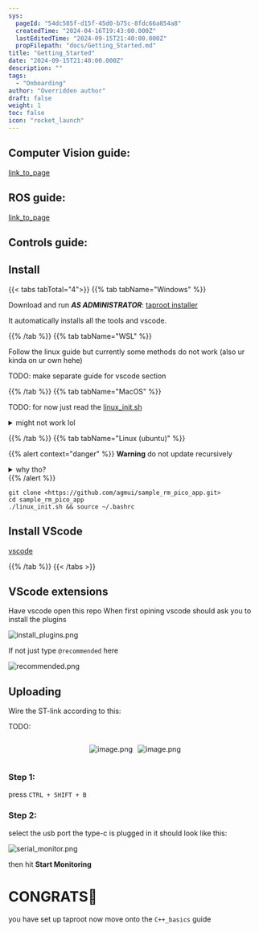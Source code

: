 ```yaml
---
sys:
  pageId: "54dc585f-d15f-45d0-b75c-8fdc66a854a8"
  createdTime: "2024-04-16T19:43:00.000Z"
  lastEditedTime: "2024-09-15T21:40:00.000Z"
  propFilepath: "docs/Getting_Started.md"
title: "Getting_Started"
date: "2024-09-15T21:40:00.000Z"
description: ""
tags:
  - "Onboarding"
author: "Overridden author"
draft: false
weight: 1
toc: false
icon: "rocket_launch"
---
```


## Computer Vision guide:

[link_to_page](86d45bc0-388b-4d26-8848-44f255f73d0e)

## ROS guide:

[link_to_page](3c76c1de-ec8f-46d6-8b0a-294005edc2d5)

## Controls guide:

## Install

{{< tabs tabTotal="4">}}
{{% tab tabName="Windows" %}}

Download and run _**AS ADMINISTRATOR**_: [taproot installer](https://github.com/Thornbots/TeachingFreshies/releases/tag/1.0)

It automatically installs all the tools and vscode.

{{% /tab %}}
{{% tab tabName="WSL" %}}

Follow the linux guide but currently some methods do not work (also ur kinda on ur own hehe)

TODO: make separate guide for vscode section

{{% /tab %}}
{{% tab tabName="MacOS" %}}

TODO: for now just read the [linux_init.sh](https://github.com/agmui/sample_rm_pico_app/blob/main/linux_init.sh)

<details>
<summary>might not work lol</summary>

`brew install libusb pkg-config`

Next install: [vscode](https://code.visualstudio.com/Download)

</details>

{{% /tab %}}
{{% tab tabName="Linux (ubuntu)" %}}

{{% alert context="danger" %}}
**Warning** do not update recursively
<details>
<summary>why tho?</summary>
There are some submodules that may go on for a while (like tinyusb) and I highly
recommend you don't need to get them.
If you want to see what submodules I update just look in `linux_init.sh`
</details>
{{% /alert %}}

```shell
git clone <https://github.com/agmui/sample_rm_pico_app.git>
cd sample_rm_pico_app
./linux_init.sh && source ~/.bashrc
```

## Install VScode

[vscode](https://code.visualstudio.com/Download)

{{% /tab %}}
{{< /tabs >}}

## VScode extensions

Have vscode open this repo
When first opining vscode should ask you to install the plugins

![install_plugins.png](https://prod-files-secure.s3.us-west-2.amazonaws.com/d518164a-d88e-44d1-a4ee-3adb3bd8bce0/89bd30f0-1825-4e77-867b-0a41ce370880/install_plugins.png?X-Amz-Algorithm=AWS4-HMAC-SHA256&X-Amz-Content-Sha256=UNSIGNED-PAYLOAD&X-Amz-Credential=ASIAZI2LB4666RNKQIV3%2F20250329%2Fus-west-2%2Fs3%2Faws4_request&X-Amz-Date=20250329T131426Z&X-Amz-Expires=3600&X-Amz-Security-Token=IQoJb3JpZ2luX2VjEAwaCXVzLXdlc3QtMiJGMEQCIB8DFxJRHZ4A36hTa%2BFYATYzyAkaunNw9EN4rJdXMF0DAiBzQCmounbwOK5%2FXvaPCYhwKfdvo7C01yoBd5jJZQFxjSr%2FAwh1EAAaDDYzNzQyMzE4MzgwNSIMEYCyFTANgK2mgsVOKtwDQoDi78VIfPZ%2BGetEcz0T9SzRgoFanGUqqU9mJGCMvLaZBXlP4y%2F1xh669mn9LF2chLR9BglfzvX%2BLLHzsUsHLaOxg6m78P5%2FEfgEdbW4p%2Ffe%2FGYELqcfps%2F6Y2oOy71H9LnLRwY8VR8B93T4vgdM11qGU8HeBY4C1%2F1lK5Tj2SGr4fP0qATGKNCnfivtK1YEijeZ0mAEt5hvM5gvWVmgbjTCwYzhqd0WanzPhxVBFvxIJkK3k%2BAfB5ruVKDWKJGqRsvvdnUEAWOkHYLSprbF1%2BlD4H%2BcNlsDYurBIqwzzmhxXyssf22Jnezew1K9cFglorIMBzi54sU6ml0d2Ei0QHRHbqBdGf0geIv55OhiJtjgtf3wjMGaH6k7JAA0zy7vAVM3pHNj0cXEsTABc4k5zWlL%2FtEjxchLkKFOY5fCuM4qlEnHQbWmRbPWFGgfxYgPqPhyhBlmXpe3iwFr7lQ4bFgGXnb2a9hwdc6js82Vemu1%2BZUQvTXq2ug7izvmq2nAcK%2BMh4c3RfH%2BscCKlKTUlPT6NZSR9lqBhLWB%2BsyauZEizhYDb2GSsrfiqJw02PDuOWxoZ9DSD2wJIj3gryXftVvPwV1KxJPcw%2BZ4InJpuEnWSA91ps%2BYsBvnJYswiLWfvwY6pgHPXdSJgMaEMc1MrZAbwn9k0xe%2BjpfxUrnpgtNKywkUsZpIsKdbZxe5CZlpGnIiR%2BXNN7M4L9FTwLLgEqkQErQs5aIoock5mKZVkqDeGtAi11olAKndbXFcaD9RMxcr8HDk4jfjN5LuwtKNRI9utyGSwaAT88tdtS8Y26svY3xlzuwUxWyUTDKYG3uXYnNiFQBKc0TKWkkSgInvP0chSg8ZvifgjVZk&X-Amz-Signature=1429efc29e6f17b76622a45ce95be9a0ca4a32950bf8fa513830564bc6c2bc28&X-Amz-SignedHeaders=host&x-id=GetObject)

If not just type `@recommended` here  

![recommended.png](https://prod-files-secure.s3.us-west-2.amazonaws.com/d518164a-d88e-44d1-a4ee-3adb3bd8bce0/61e661e9-5d85-4dfc-be0d-8d2097a5e793/recommended.png?X-Amz-Algorithm=AWS4-HMAC-SHA256&X-Amz-Content-Sha256=UNSIGNED-PAYLOAD&X-Amz-Credential=ASIAZI2LB4666RNKQIV3%2F20250329%2Fus-west-2%2Fs3%2Faws4_request&X-Amz-Date=20250329T131426Z&X-Amz-Expires=3600&X-Amz-Security-Token=IQoJb3JpZ2luX2VjEAwaCXVzLXdlc3QtMiJGMEQCIB8DFxJRHZ4A36hTa%2BFYATYzyAkaunNw9EN4rJdXMF0DAiBzQCmounbwOK5%2FXvaPCYhwKfdvo7C01yoBd5jJZQFxjSr%2FAwh1EAAaDDYzNzQyMzE4MzgwNSIMEYCyFTANgK2mgsVOKtwDQoDi78VIfPZ%2BGetEcz0T9SzRgoFanGUqqU9mJGCMvLaZBXlP4y%2F1xh669mn9LF2chLR9BglfzvX%2BLLHzsUsHLaOxg6m78P5%2FEfgEdbW4p%2Ffe%2FGYELqcfps%2F6Y2oOy71H9LnLRwY8VR8B93T4vgdM11qGU8HeBY4C1%2F1lK5Tj2SGr4fP0qATGKNCnfivtK1YEijeZ0mAEt5hvM5gvWVmgbjTCwYzhqd0WanzPhxVBFvxIJkK3k%2BAfB5ruVKDWKJGqRsvvdnUEAWOkHYLSprbF1%2BlD4H%2BcNlsDYurBIqwzzmhxXyssf22Jnezew1K9cFglorIMBzi54sU6ml0d2Ei0QHRHbqBdGf0geIv55OhiJtjgtf3wjMGaH6k7JAA0zy7vAVM3pHNj0cXEsTABc4k5zWlL%2FtEjxchLkKFOY5fCuM4qlEnHQbWmRbPWFGgfxYgPqPhyhBlmXpe3iwFr7lQ4bFgGXnb2a9hwdc6js82Vemu1%2BZUQvTXq2ug7izvmq2nAcK%2BMh4c3RfH%2BscCKlKTUlPT6NZSR9lqBhLWB%2BsyauZEizhYDb2GSsrfiqJw02PDuOWxoZ9DSD2wJIj3gryXftVvPwV1KxJPcw%2BZ4InJpuEnWSA91ps%2BYsBvnJYswiLWfvwY6pgHPXdSJgMaEMc1MrZAbwn9k0xe%2BjpfxUrnpgtNKywkUsZpIsKdbZxe5CZlpGnIiR%2BXNN7M4L9FTwLLgEqkQErQs5aIoock5mKZVkqDeGtAi11olAKndbXFcaD9RMxcr8HDk4jfjN5LuwtKNRI9utyGSwaAT88tdtS8Y26svY3xlzuwUxWyUTDKYG3uXYnNiFQBKc0TKWkkSgInvP0chSg8ZvifgjVZk&X-Amz-Signature=d332d2f5d6c23aaf4fea32ec63ed926cea0d007d4ddb1e8a241d47186f4cb472&X-Amz-SignedHeaders=host&x-id=GetObject)

## Uploading

Wire the ST-link according to this:

TODO:

<div style="display: flex;flex-direction: row; column-gap:10px; max-width: 630px;justify-content: center;">
<div>

![image.png](https://prod-files-secure.s3.us-west-2.amazonaws.com/d518164a-d88e-44d1-a4ee-3adb3bd8bce0/210ecb78-1116-4d7b-b9b7-2292f66fa2c2/image.png?X-Amz-Algorithm=AWS4-HMAC-SHA256&X-Amz-Content-Sha256=UNSIGNED-PAYLOAD&X-Amz-Credential=ASIAZI2LB466QC3PXYZU%2F20250329%2Fus-west-2%2Fs3%2Faws4_request&X-Amz-Date=20250329T131427Z&X-Amz-Expires=3600&X-Amz-Security-Token=IQoJb3JpZ2luX2VjEAwaCXVzLXdlc3QtMiJHMEUCICxQab6M9NQKuXhwQphdcwsNVPIaQ6Ijh3oRG%2BqldpenAiEAvn2uOiRFRrAvwA2BQEzoQO5ArvcwLJ5sepskld40TX4q%2FwMIdRAAGgw2Mzc0MjMxODM4MDUiDI%2BbfGG5VwpB38b8BircAxRHssoM7m28QEZI6mT73%2Bg0eMsU%2FHjN7CnCQiR4fQ0cxok368AlbHm5LdqsazRp8E6S5PZEH7nsY%2BwTNkHyc38vyvmShl8c4jc511MYBXkVxbnoG%2BiF3XfbTyQ01scZrTAnndxAWosmgnqu0pj0ej3CAq78Epc3btmH0YIYkmyF9THr0fx%2FGmm1VEVhNsi9ItZfMgFukDE7y%2B981yikra579GYEFxFAYrBVFy7RSKnEDKBix7v%2BKt6Bbl%2BaysE4goZPozRo%2FqGViObsHyOrvZBBrFhxtfnLT1jsYCuEdgzoeIqQ7yS6xzChn%2BzJMxmkzWVStsyCN4yS3UiUyh7%2Fl5R%2Fz7G%2BFleQoiRMlaxwNSaCpjZYB4BNjrqWdFLLffGPCBNJkzWO7ze7W5XIuugU0lhJLFooVuREywLlN1zc%2BdGrXT5M4ufmmgrmrzRyOhjXUnp8qOvdLokFeBYybrs2IA3sxF7owLzNvaY42zs3pzXK0Kv%2FbCKBcgOEq4Dl2VDQKjMPldTw8SnzMmQ9IqBIKuC%2Bz%2BBzKS%2B4o4bWSfk7jh3yLIHy6T5oF9FHUdWiniNd2dmSIANHKdeygRqGcnd4KhiUkvj2lUywQHqHGhAjL5t02OvVSc0jgKNXPa51MJ21n78GOqUBK9ACD4Cx560MdcKheNwHLEp4SEN8Fei6kZzW4kj9cMgM4MIvWoLaPgapjgx5K8NwJjavo254OqcQi%2FasSI1NSEAYqlht48AWGOQ7FwZDVXq3kiPhjYBQyoGp4xRhmq8Z5X4SJbkvOciVLzVSOhaoQNMaPFfCpAVYCzwwzXScLsE4DXnhp3UqiPPLh1dqBMCvQnx6Tg9IddJk69Czh59b%2BFgwFk48&X-Amz-Signature=a9d00f7f27f0c810d0e649b78e9867b5b657b1743cf352809b0c2f45a3f68aa9&X-Amz-SignedHeaders=host&x-id=GetObject)

</div>
<div>

![image.png](https://prod-files-secure.s3.us-west-2.amazonaws.com/d518164a-d88e-44d1-a4ee-3adb3bd8bce0/33a0fd0f-8ca6-4a86-8e09-26e95ded1fff/image.png?X-Amz-Algorithm=AWS4-HMAC-SHA256&X-Amz-Content-Sha256=UNSIGNED-PAYLOAD&X-Amz-Credential=ASIAZI2LB4667U2HCXE4%2F20250329%2Fus-west-2%2Fs3%2Faws4_request&X-Amz-Date=20250329T131427Z&X-Amz-Expires=3600&X-Amz-Security-Token=IQoJb3JpZ2luX2VjEAwaCXVzLXdlc3QtMiJHMEUCIQDX46PLA6Yvkxk2wY41FJ%2FdPD4CYQyAhVQ3oKBv4ECjFgIgObg5S3j76fWWxZRUVIgJ%2FOzHanhpVnpFbW0sycx7IYoq%2FwMIdRAAGgw2Mzc0MjMxODM4MDUiDE409EBYVhyEuYfFSyrcAz6jEQZ%2FEXQIstoMcquke2MW3erLLdpZHi3n7MtICj%2FxIVb4eNvlJhvmyxTQ5yGoKsharAKMlH4CJQEpREoyT%2B78S6Gxh1Ch110psfw%2FDWRr7TXwNLcnC%2F0j4UiPVbNGk6Ci7leRRd%2FVl3WR59FSehdwHelD9TZ%2BFTC4ALj9PkUaSvlmQTP%2Brulwto9sD3e7KW0w6FkPFTFCVDKjJLVSkwS3TLhwJI6tUj7zOVCZA2xRqg0OVUnKB%2BhS3OmQTugghXHMWsY37HdxamvB1qRMYvvKLITxDtSVUhS3r6BiBl0bptrA1nLd8v3nt7s9r%2Bp3y%2BV3R6a10bTYIVs6HLxPvv4ndMueWJsq129Db6Lg3n4uP4Fic1F2ghlA0jFyANe7dlwXKf8RMNBXbQs1%2Bw%2FiT8pmZZEu6wpUKsnkCszyfZ1G8gUB5%2Fw9RPZfE0AzFIoq8GuvFtrLvGmJ37VVXS%2FPB%2B%2BGAXwo%2BtQzFy1K4EfHN0iacheBgXYvdgwEf7%2Bs2XiWJ1KfA5BnS6ge1sLEb%2FbVsBPhheeJ%2B4eYaKueAqdbIWEL%2FrodfQyPaoye480OJo1hzy%2BsE0Kq%2FWFnv5JEk8c8qkbsZNJFlJQMTwvcl1IfrAXbiezg%2B3TE8NxNkEJ9MJ%2B1n78GOqUBaGc1HRsYYPsevrmXldO7T1BDbseKCKME1c8rV%2FSU26P1GWQZTnexPjCqHFPDQ8T2B7XPWqvY1kLfYxYjn%2FnNmLB6o8Tbf13%2Bd8eP9olzqjT3uClR9cdDmUsJXR%2BRT0ttj5%2BJIWBi5CkbXYlvRf%2BDSA2%2FPGAkpZG%2B7OIi3NsNuaFJ8n5RM2vNx6C6wPAWGCk97ZQcl%2F8U3y4RM%2F7a7XYpWw8zpXpU&X-Amz-Signature=ea895660c71ec4a3e9ec875f7e5a1ac61ea909ac204951afcd0411d24d7c7013&X-Amz-SignedHeaders=host&x-id=GetObject)

</div>
</div>

### Step 1:

press `CTRL + SHIFT + B`

### Step 2:

select the usb port the type-c is plugged in it should look like this:

![serial_monitor.png](https://prod-files-secure.s3.us-west-2.amazonaws.com/d518164a-d88e-44d1-a4ee-3adb3bd8bce0/f03f4774-05d4-4393-b6a0-d5efb6d315ab/serial_monitor.png?X-Amz-Algorithm=AWS4-HMAC-SHA256&X-Amz-Content-Sha256=UNSIGNED-PAYLOAD&X-Amz-Credential=ASIAZI2LB4666RNKQIV3%2F20250329%2Fus-west-2%2Fs3%2Faws4_request&X-Amz-Date=20250329T131426Z&X-Amz-Expires=3600&X-Amz-Security-Token=IQoJb3JpZ2luX2VjEAwaCXVzLXdlc3QtMiJGMEQCIB8DFxJRHZ4A36hTa%2BFYATYzyAkaunNw9EN4rJdXMF0DAiBzQCmounbwOK5%2FXvaPCYhwKfdvo7C01yoBd5jJZQFxjSr%2FAwh1EAAaDDYzNzQyMzE4MzgwNSIMEYCyFTANgK2mgsVOKtwDQoDi78VIfPZ%2BGetEcz0T9SzRgoFanGUqqU9mJGCMvLaZBXlP4y%2F1xh669mn9LF2chLR9BglfzvX%2BLLHzsUsHLaOxg6m78P5%2FEfgEdbW4p%2Ffe%2FGYELqcfps%2F6Y2oOy71H9LnLRwY8VR8B93T4vgdM11qGU8HeBY4C1%2F1lK5Tj2SGr4fP0qATGKNCnfivtK1YEijeZ0mAEt5hvM5gvWVmgbjTCwYzhqd0WanzPhxVBFvxIJkK3k%2BAfB5ruVKDWKJGqRsvvdnUEAWOkHYLSprbF1%2BlD4H%2BcNlsDYurBIqwzzmhxXyssf22Jnezew1K9cFglorIMBzi54sU6ml0d2Ei0QHRHbqBdGf0geIv55OhiJtjgtf3wjMGaH6k7JAA0zy7vAVM3pHNj0cXEsTABc4k5zWlL%2FtEjxchLkKFOY5fCuM4qlEnHQbWmRbPWFGgfxYgPqPhyhBlmXpe3iwFr7lQ4bFgGXnb2a9hwdc6js82Vemu1%2BZUQvTXq2ug7izvmq2nAcK%2BMh4c3RfH%2BscCKlKTUlPT6NZSR9lqBhLWB%2BsyauZEizhYDb2GSsrfiqJw02PDuOWxoZ9DSD2wJIj3gryXftVvPwV1KxJPcw%2BZ4InJpuEnWSA91ps%2BYsBvnJYswiLWfvwY6pgHPXdSJgMaEMc1MrZAbwn9k0xe%2BjpfxUrnpgtNKywkUsZpIsKdbZxe5CZlpGnIiR%2BXNN7M4L9FTwLLgEqkQErQs5aIoock5mKZVkqDeGtAi11olAKndbXFcaD9RMxcr8HDk4jfjN5LuwtKNRI9utyGSwaAT88tdtS8Y26svY3xlzuwUxWyUTDKYG3uXYnNiFQBKc0TKWkkSgInvP0chSg8ZvifgjVZk&X-Amz-Signature=8a1fbf924e868cd795051dcfb9b524f8af9936fba34aad6e7ed8ef70c820b097&X-Amz-SignedHeaders=host&x-id=GetObject)

then hit **Start Monitoring**

# CONGRATS🎉

you have set up taproot now move onto the `C++_basics` guide
